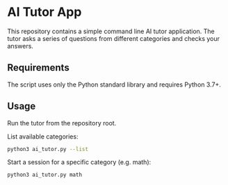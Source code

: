 # AI Tutor App

This repository contains a simple command line AI tutor application. The tutor asks a series of questions from different categories and checks your answers.

## Requirements

The script uses only the Python standard library and requires Python 3.7+.

## Usage

Run the tutor from the repository root.

List available categories:

```bash
python3 ai_tutor.py --list
```

Start a session for a specific category (e.g. math):

```bash
python3 ai_tutor.py math
```
